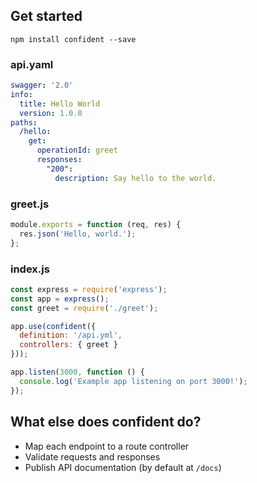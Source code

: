## Get started

```
npm install confident --save
```

### api.yaml

```yaml
swagger: '2.0'
info:
  title: Hello World
  version: 1.0.0
paths:
  /hello:
    get:
      operationId: greet
      responses:
        "200":
          description: Say hello to the world.
```

### greet.js

```javascript
module.exports = function (req, res) {
  res.json('Hello, world.');
};
```

### index.js

```javascript
const express = require('express');
const app = express();
const greet = require('./greet');

app.use(confident({
  definition: '/api.yml',
  controllers: { greet }
}));

app.listen(3000, function () {
  console.log('Example app listening on port 3000!');
});
```

## What else does confident do?

* Map each endpoint to a route controller
* Validate requests and responses
* Publish API documentation (by default at `/docs`)
